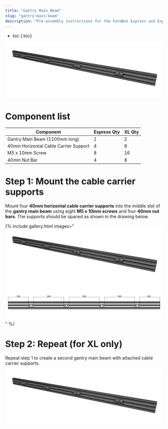 ```yaml
---
title: "Gantry Main Beam"
slug: "gantry-main-beam"
description: "Pre-assembly instructions for the FarmBot Express and Express XL gantry main beam"
---
```


* toc
{:toc}


![gantry main beam](_images/gantry_main_beam.jpg)

# Component list

|Component                     |Express Qty                   |XL Qty                        |
|------------------------------|------------------------------|------------------------------|
|Gantry Main Beam (1200mm long)|1                             |2
|40mm Horizontal Cable Carrier Support|4                             |8
|M5 x 10mm Screw               |8                             |16
|40mm Nut Bar                  |4                             |8

# Step 1: Mount the cable carrier supports
Mount four **40mm horizontal cable carrier supports** into the middle slot of the **gantry main beam** using eight **M5 x 10mm screws** and four **40mm nut bars**. The supports should be spaced as shown in the drawing below.

{% include gallery.html images="
![gantry main beam](_images/gantry_main_beam.jpg)
![Main beam CCs](_images/main_beam_ccs.jpg)
" %}

# Step 2: Repeat (for XL only)
Repeat step 1 to create a second gantry main beam with attached cable carrier supports.

![gantry main beam](_images/gantry_main_beam.jpg)




